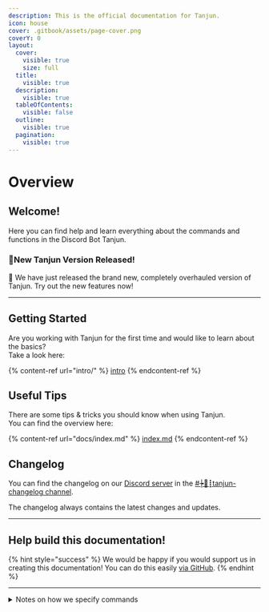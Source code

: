 ```yaml
---
description: This is the official documentation for Tanjun.
icon: house
cover: .gitbook/assets/page-cover.png
coverY: 0
layout:
  cover:
    visible: true
    size: full
  title:
    visible: true
  description:
    visible: true
  tableOfContents:
    visible: false
  outline:
    visible: true
  pagination:
    visible: true
---
```


# Overview

## Welcome! <a href="#a1" id="a1"></a>

Here you can find help and learn everything about the commands and functions in the Discord Bot Tanjun.

### 🎉New Tanjun Version Released!

💫 We have just released the brand new, completely overhauled version of Tanjun. Try out the new features now!

***

## Getting Started <a href="#a2" id="a2"></a>

Are you working with Tanjun for the first time and would like to learn about the basics?\
Take a look here:

{% content-ref url="intro/" %}
[intro](intro/)
{% endcontent-ref %}

## Useful Tips <a href="#a3" id="a3"></a>

There are some tips & tricks you should know when using Tanjun.\
You can find the overview here:

{% content-ref url="docs/index.md" %}
[index.md](docs/index.md)
{% endcontent-ref %}

## Changelog <a href="#a4" id="a4"></a>

You can find the changelog on our [Discord server](https://discord.arion2000.xyz) in the [#┾🦆┋tanjun-changelog channel](https://discord.com/channels/831161440705839124/1098902476708642816).

The changelog always contains the latest changes and updates.

***

## Help build this documentation! <a href="#a5" id="a5"></a>

{% hint style="success" %}
We would be happy if you would support us in creating this documentation! You can do this easily [via GitHub](https://github.com/TanjunBot/Tanjun-Dokumentation).
{% endhint %}

***

<details>

<summary>Notes on how we specify commands</summary>

When we specify commands, they often contain elements that you need to replace with something. We specify these cases as follows:

<pre><code><strong>/command-name <Required argument> [Optional argument]
</strong></code></pre>

As in the example, the characters `<`, `>`, `[` and `]` indicate required and optional arguments, which you must enter yourself.

</details>
